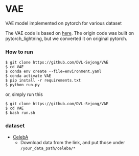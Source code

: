 # VAE
VAE model implemented on pytorch for various dataset

The VAE code is based on [here](https://github.com/AntixK/PyTorch-VAE). The origin code was built on pytorch_lightning, but we converted it on original pytorch.



### How to run

```
$ git clone https://github.com/DVL-Sejong/VAE
$ cd VAE
$ conda env create --file=environment.yaml
$ conda activate VAE
$ pip install -r requirements.txt
$ python run.py
```

or, simply run this

```
$ git clone https://github.com/DVL-Sejong/VAE
$ cd VAE
$ bash run.sh
```



### dataset

- [CelebA](https://mmlab.ie.cuhk.edu.hk/projects/CelebA.html)
  - Download data from the link, and put those under `/your_data_path/celeba/*`


